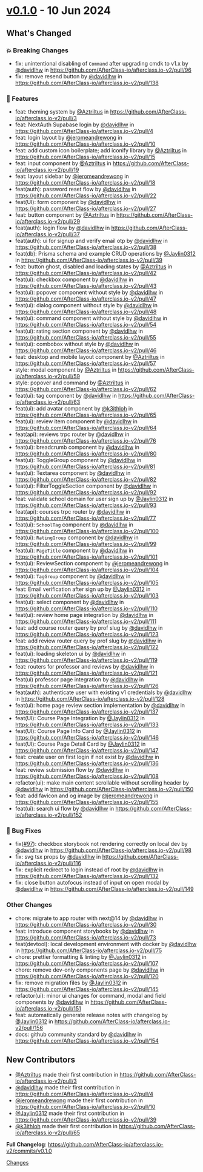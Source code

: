 <a name="v0.1.0"></a>
# [v0.1.0](https://github.com/AfterClass-io/afterclass.io-v2/releases/tag/v0.1.0) - 10 Jun 2024

<!-- Release notes generated using configuration in .github/release.yml at main -->

## What's Changed
### 💥 Breaking Changes
* fix: unintentional disabling of `Command` after upgrading cmdk to v1.x by [@davidlhw](https://github.com/davidlhw) in https://github.com/AfterClass-io/afterclass.io-v2/pull/96
* fix: remove resend button by [@davidlhw](https://github.com/davidlhw) in https://github.com/AfterClass-io/afterclass.io-v2/pull/138
### 🚀 Features
* feat: theming system by [@Aztriltus](https://github.com/Aztriltus) in https://github.com/AfterClass-io/afterclass.io-v2/pull/3
* feat: NextAuth Supabase login by [@davidlhw](https://github.com/davidlhw) in https://github.com/AfterClass-io/afterclass.io-v2/pull/4
* feat: login layout by [@jeromeandrewong](https://github.com/jeromeandrewong) in https://github.com/AfterClass-io/afterclass.io-v2/pull/10
* feat: add custom icon boilerplate; add iconify library by [@Aztriltus](https://github.com/Aztriltus) in https://github.com/AfterClass-io/afterclass.io-v2/pull/15
* feat: input component by [@Aztriltus](https://github.com/Aztriltus) in https://github.com/AfterClass-io/afterclass.io-v2/pull/19
* feat: layout sidebar by [@jeromeandrewong](https://github.com/jeromeandrewong) in https://github.com/AfterClass-io/afterclass.io-v2/pull/18
* feat(auth): password reset flow by [@davidlhw](https://github.com/davidlhw) in https://github.com/AfterClass-io/afterclass.io-v2/pull/22
* feat(UI): form component by [@davidlhw](https://github.com/davidlhw) in https://github.com/AfterClass-io/afterclass.io-v2/pull/27
* feat: button component by [@Aztriltus](https://github.com/Aztriltus) in https://github.com/AfterClass-io/afterclass.io-v2/pull/29
* feat(auth): login flow by [@davidlhw](https://github.com/davidlhw) in https://github.com/AfterClass-io/afterclass.io-v2/pull/37
* feat(auth): ui for signup and verify email otp by [@davidlhw](https://github.com/davidlhw) in https://github.com/AfterClass-io/afterclass.io-v2/pull/38
* feat(db): Prisma schema and example CRUD operations by [@Jaylin0312](https://github.com/Jaylin0312) in https://github.com/AfterClass-io/afterclass.io-v2/pull/39
* feat: button ghost, disabled and loading states by [@Aztriltus](https://github.com/Aztriltus) in https://github.com/AfterClass-io/afterclass.io-v2/pull/42
* feat(ui): checkbox component by [@davidlhw](https://github.com/davidlhw) in https://github.com/AfterClass-io/afterclass.io-v2/pull/43
* feat(ui): popover component without style by [@davidlhw](https://github.com/davidlhw) in https://github.com/AfterClass-io/afterclass.io-v2/pull/47
* feat(ui): dialog component without style by [@davidlhw](https://github.com/davidlhw) in https://github.com/AfterClass-io/afterclass.io-v2/pull/48
* feat(ui): command component without style by [@davidlhw](https://github.com/davidlhw) in https://github.com/AfterClass-io/afterclass.io-v2/pull/54
* feat(ui): rating section component by [@davidlhw](https://github.com/davidlhw) in https://github.com/AfterClass-io/afterclass.io-v2/pull/55
* feat(ui): combobox without style by [@davidlhw](https://github.com/davidlhw) in https://github.com/AfterClass-io/afterclass.io-v2/pull/46
* feat: desktop and mobile layout component by [@Aztriltus](https://github.com/Aztriltus) in https://github.com/AfterClass-io/afterclass.io-v2/pull/57
* style: modal component by [@Aztriltus](https://github.com/Aztriltus) in https://github.com/AfterClass-io/afterclass.io-v2/pull/59
* style: popover and command by [@Aztriltus](https://github.com/Aztriltus) in https://github.com/AfterClass-io/afterclass.io-v2/pull/62
* feat(ui): tag component by [@davidlhw](https://github.com/davidlhw) in https://github.com/AfterClass-io/afterclass.io-v2/pull/63
* feat(ui): add avatar component by [@k3ithloh](https://github.com/k3ithloh) in https://github.com/AfterClass-io/afterclass.io-v2/pull/65
* feat(ui): review item component by [@davidlhw](https://github.com/davidlhw) in https://github.com/AfterClass-io/afterclass.io-v2/pull/64
* feat(api): reviews trpc router by [@davidlhw](https://github.com/davidlhw) in https://github.com/AfterClass-io/afterclass.io-v2/pull/76
* feat(ui): breadcrumb component by [@davidlhw](https://github.com/davidlhw) in https://github.com/AfterClass-io/afterclass.io-v2/pull/80
* feat(ui): ToggleGroup component by [@davidlhw](https://github.com/davidlhw) in https://github.com/AfterClass-io/afterclass.io-v2/pull/81
* feat(ui): Textarea component by [@davidlhw](https://github.com/davidlhw) in https://github.com/AfterClass-io/afterclass.io-v2/pull/82
* feat(ui): FilterToggleSection component by [@davidlhw](https://github.com/davidlhw) in https://github.com/AfterClass-io/afterclass.io-v2/pull/92
* feat: validate school domain for user sign up by [@Jaylin0312](https://github.com/Jaylin0312) in https://github.com/AfterClass-io/afterclass.io-v2/pull/93
* feat(api): courses trpc router by [@davidlhw](https://github.com/davidlhw) in https://github.com/AfterClass-io/afterclass.io-v2/pull/77
* feat(ui): `SchoolTag` component by [@davidlhw](https://github.com/davidlhw) in https://github.com/AfterClass-io/afterclass.io-v2/pull/100
* feat(ui): `RatingGroup` component by [@davidlhw](https://github.com/davidlhw) in https://github.com/AfterClass-io/afterclass.io-v2/pull/99
* feat(ui): `PageTitle` component by [@davidlhw](https://github.com/davidlhw) in https://github.com/AfterClass-io/afterclass.io-v2/pull/101
* feat(ui): ReviewSection component by [@jeromeandrewong](https://github.com/jeromeandrewong) in https://github.com/AfterClass-io/afterclass.io-v2/pull/104
* feat(ui): `TagGroup` component by [@davidlhw](https://github.com/davidlhw) in https://github.com/AfterClass-io/afterclass.io-v2/pull/105
* feat: Email verification after sign up by [@Jaylin0312](https://github.com/Jaylin0312) in https://github.com/AfterClass-io/afterclass.io-v2/pull/103
* feat(ui): select component by [@davidlhw](https://github.com/davidlhw) in https://github.com/AfterClass-io/afterclass.io-v2/pull/110
* feat(ui): review home page integration by [@davidlhw](https://github.com/davidlhw) in https://github.com/AfterClass-io/afterclass.io-v2/pull/111
* feat: add course router query by prof slug by [@davidlhw](https://github.com/davidlhw) in https://github.com/AfterClass-io/afterclass.io-v2/pull/123
* feat: add review router query by prof slug by [@davidlhw](https://github.com/davidlhw) in https://github.com/AfterClass-io/afterclass.io-v2/pull/122
* feat(ui): loading skeleton ui by [@davidlhw](https://github.com/davidlhw) in https://github.com/AfterClass-io/afterclass.io-v2/pull/119
* feat: routers for professor and reviews by [@davidlhw](https://github.com/davidlhw) in https://github.com/AfterClass-io/afterclass.io-v2/pull/121
* feat(ui) professor page integration by [@davidlhw](https://github.com/davidlhw) in https://github.com/AfterClass-io/afterclass.io-v2/pull/126
* feat(auth): authenticate user with existing v1 credentials by [@davidlhw](https://github.com/davidlhw) in https://github.com/AfterClass-io/afterclass.io-v2/pull/128
* feat(ui): home page review section implementation by [@davidlhw](https://github.com/davidlhw) in https://github.com/AfterClass-io/afterclass.io-v2/pull/137
* feat(UI): Course Page Integration by [@Jaylin0312](https://github.com/Jaylin0312) in https://github.com/AfterClass-io/afterclass.io-v2/pull/133
* feat(UI): Course Page Info Card by [@Jaylin0312](https://github.com/Jaylin0312) in https://github.com/AfterClass-io/afterclass.io-v2/pull/146
* feat(UI): Course Page Detail Card by [@Jaylin0312](https://github.com/Jaylin0312) in https://github.com/AfterClass-io/afterclass.io-v2/pull/147
* feat: create user on first login if not exist  by [@davidlhw](https://github.com/davidlhw) in https://github.com/AfterClass-io/afterclass.io-v2/pull/136
* feat: review submission flow by [@davidlhw](https://github.com/davidlhw) in https://github.com/AfterClass-io/afterclass.io-v2/pull/108
* refactor(ui): make main content scrollable without scrolling header by [@davidlhw](https://github.com/davidlhw) in https://github.com/AfterClass-io/afterclass.io-v2/pull/150
* feat: add favicon and og image by [@jeromeandrewong](https://github.com/jeromeandrewong) in https://github.com/AfterClass-io/afterclass.io-v2/pull/155
* feat(ui): search ui flow by [@davidlhw](https://github.com/davidlhw) in https://github.com/AfterClass-io/afterclass.io-v2/pull/152
### 👾 Bug Fixes
* fix([#97](https://github.com/AfterClass-io/afterclass.io-v2/issues/97)): checkbox storybook not rendering correctly on local dev by [@davidlhw](https://github.com/davidlhw) in https://github.com/AfterClass-io/afterclass.io-v2/pull/98
* fix: svg tsx props by [@davidlhw](https://github.com/davidlhw) in https://github.com/AfterClass-io/afterclass.io-v2/pull/116
* fix: explicit redirect to login instead of root by [@davidlhw](https://github.com/davidlhw) in https://github.com/AfterClass-io/afterclass.io-v2/pull/132
* fix: close button autofocus instead of input on open modal by [@davidlhw](https://github.com/davidlhw) in https://github.com/AfterClass-io/afterclass.io-v2/pull/149
### Other Changes
* chore: migrate to app router with next@14 by [@davidlhw](https://github.com/davidlhw) in https://github.com/AfterClass-io/afterclass.io-v2/pull/30
* feat: introduce component storybooks  by [@davidlhw](https://github.com/davidlhw) in https://github.com/AfterClass-io/afterclass.io-v2/pull/73
* feat(devtool): local development environment with docker by [@davidlhw](https://github.com/davidlhw) in https://github.com/AfterClass-io/afterclass.io-v2/pull/75
* chore: prettier formatting & linting by [@Jaylin0312](https://github.com/Jaylin0312) in https://github.com/AfterClass-io/afterclass.io-v2/pull/107
* chore: remove dev-only components page by [@davidlhw](https://github.com/davidlhw) in https://github.com/AfterClass-io/afterclass.io-v2/pull/120
* fix: remove migration files by [@Jaylin0312](https://github.com/Jaylin0312) in https://github.com/AfterClass-io/afterclass.io-v2/pull/145
* refactor(ui): minor ui changes for command, modal and field components by [@davidlhw](https://github.com/davidlhw) in https://github.com/AfterClass-io/afterclass.io-v2/pull/151
* feat: automatically generate release notes with changelog by [@Jaylin0312](https://github.com/Jaylin0312) in https://github.com/AfterClass-io/afterclass.io-v2/pull/156
* docs: github community standard by [@davidlhw](https://github.com/davidlhw) in https://github.com/AfterClass-io/afterclass.io-v2/pull/154

## New Contributors
* [@Aztriltus](https://github.com/Aztriltus) made their first contribution in https://github.com/AfterClass-io/afterclass.io-v2/pull/3
* [@davidlhw](https://github.com/davidlhw) made their first contribution in https://github.com/AfterClass-io/afterclass.io-v2/pull/4
* [@jeromeandrewong](https://github.com/jeromeandrewong) made their first contribution in https://github.com/AfterClass-io/afterclass.io-v2/pull/10
* [@Jaylin0312](https://github.com/Jaylin0312) made their first contribution in https://github.com/AfterClass-io/afterclass.io-v2/pull/39
* [@k3ithloh](https://github.com/k3ithloh) made their first contribution in https://github.com/AfterClass-io/afterclass.io-v2/pull/65

**Full Changelog**: https://github.com/AfterClass-io/afterclass.io-v2/commits/v0.1.0

[Changes][v0.1.0]


[v0.1.0]: https://github.com/AfterClass-io/afterclass.io-v2/tree/v0.1.0

<!-- Generated by https://github.com/rhysd/changelog-from-release v3.7.2 -->
